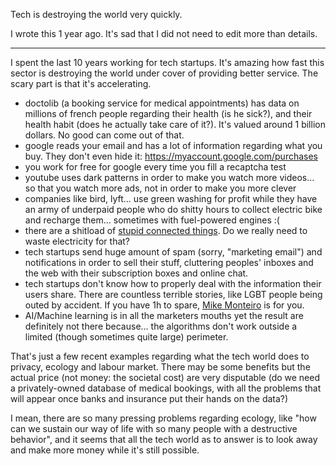 Tech is destroying the world very quickly.

I wrote this 1 year ago. It's sad that I did not need to edit more than details.

<hr/>

I spent the last 10 years working for tech startups. It's amazing how fast this sector is destroying the world under cover of providing better service. The scary part is that it's accelerating. 

 - doctolib (a booking service for medical appointments) has data on millions of french people regarding their health (is he sick?), and their health habit (does he actually take care of it?). It's valued around 1 billion dollars. No good can come out of that.
 - google reads your email and has a lot of information regarding what you buy. They don't even hide it: https://myaccount.google.com/purchases 
 - you work for free for google every time you fill a recaptcha test
 - youtube uses dark patterns in order to make you watch more videos… so that you watch more ads, not in order to make you more clever
 - companies like bird, lyft… use green washing for profit while they have an army of underpaid people who do shitty hours to collect electric bike and recharge them… sometimes with fuel-powered engines :(
 - there are a shitload of [stupid connected things](https://twitter.com/internetofshit). Do we really need to waste electricity for that?
 - tech startups send huge amount of spam (sorry, "marketing email") and notifications in order to sell their stuff, cluttering peoples' inboxes and the web with their subscription boxes and online chat.
 - tech startups don't know how to properly deal with the information their users share. There are countless terrible stories, like LGBT people being outed by accident. If you have 1h to spare, [Mike Monteiro](https://www.youtube.com/watch?v=J0ucEt-La9w) is for you.
 - AI/Machine learning is in all the marketers mouths yet the result are definitely not there because… the algorithms don't work outside a limited (though sometimes quite large) perimeter. 

That's just a few recent examples regarding what the tech world does to privacy, ecology and labour market. There may be some benefits but the actual price (not money: the societal cost) are very disputable (do we need a privately-owned database of medical bookings, with all the problems that will appear once banks and insurance put their hands on the data?)

I mean, there are so many pressing problems regarding ecology, like "how can we sustain our way of life with so many people with a destructive behavior", and it seems that all the tech world as to answer is to look away and make more money while it's still possible.